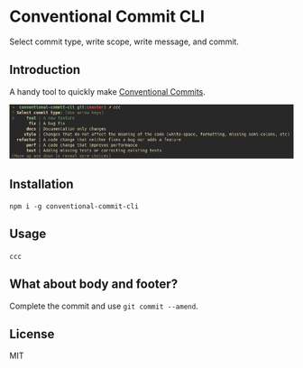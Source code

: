# Conventional Commit CLI

Select commit type, write scope, write message, and commit.

## Introduction

A handy tool to quickly make [Conventional Commits](https://www.conventionalcommits.org).

![Screenshot](screenshot.png)

## Installation

`npm i -g conventional-commit-cli`

## Usage

`ccc`

## What about body and footer?

Complete the commit and use `git commit --amend`.

## License

MIT
